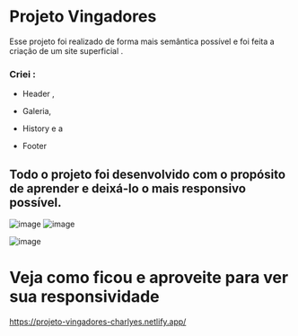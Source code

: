 # Projeto Vingadores
Esse projeto foi  realizado de forma mais semântica possível e foi feita a criação de um site superficial .
### Criei :
+ Header ,
- Galeria,
+ History e a
- Footer

## Todo o projeto foi desenvolvido com o propósito de aprender e deixá-lo o mais  responsivo possível.

![image](https://user-images.githubusercontent.com/98665329/221964587-5ad5fc29-72b2-49a6-b30a-3e452e12fdf6.png)
![image](https://user-images.githubusercontent.com/98665329/221964986-f85dbf63-ceca-41fd-91f6-e0daa7fa29af.png)

![image](https://user-images.githubusercontent.com/98665329/221965094-7895682a-5511-428c-857d-21c4daf92815.png)


#
# Veja como ficou e aproveite para ver sua responsividade

https://projeto-vingadores-charlyes.netlify.app/
